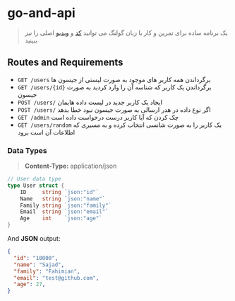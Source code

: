 # go-and-api

> یک برنامه ساده برای تمرین و کار با زبان گولنگ
> می توانید
> [کد](https://github.com/kubucation/go-rollercoaster-api)
> و
> [ویدیو](https://www.youtube.com/watch?v=2v11Ym6Ct9Q)
> اصلی را نیز ببینید

## Routes and Requirements

- `GET /users` برگرداندن همه کاربر های موجود به صورت لیستی از جیسون ها
- `GET /users/{id}` برگرداندن یک کاربر که شناسه آن را وارد کردید به صورت جیسون
- `POST /users/` ایجاد یک کاربر جدید در لیست داده هایمان
- `POST /users/` اگر نوع داده در هدر ارسالی به صورت جیسون نبود خطا بدهد
- `GET /admin` چک کردن که آیا کاربر درست درخواست داده است
- `GET /users/random` یک کاربر را به صورت شانسی انتخاب کرده و به مسیری که اطلاعات آن است برود

### Data Types

> **Content-Type:** application/json

```go
// User data type
type User struct {
	ID     string `json:"id"`
	Name   string `json:"name"`
	Family string `json:"family"`
	Email  string `json:"email"`
	Age    int    `json:"age"`
}
```

And **JSON** output:

```json
{
  "id": "10000",
  "name": "Sajad",
  "family": "Fahimian",
  "email": "test@github.com",
  "age": 27,
}
```
